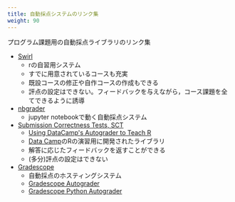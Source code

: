 ```yaml
---
title: 自動採点システムのリンク集
weight: 90
---
```


プログラム課題用の自動採点ライブラリのリンク集

- [Swirl](https://swirlstats.com/instructors.html)
	- rの自習用システム
	- すでに用意されているコースも充実
	- 既設コースの修正や自作コースの作成もできる
	- 評点の設定はできない。フィードバックを与えながら，コース課題を全てできるように誘導
- [nbgrader](https://nbgrader.readthedocs.io/en/stable/)
	- jupyter notebookで動く自動採点システム
- [Submission Correctness Tests, SCT](https://github.com/datacamp/testwhat)
	- [Using DataCamp's Autograder to Teach R](https://www.datacamp.com/community/blog/using-datacamp-autograder-teach-r)
	- [Data Camp](https://www.datacamp.com)のRの演習用に開発されたライブラリ
	- 解答に応じたフィードバックを返すことができる
	- (多分)評点の設定はできない
- [Gradescope](https://www.gradescope.com/)
	- 自動採点のホスティングシステム
	- [Gradescope Autograder](https://gradescope-autograders.readthedocs.io/en/latest/)
	- [Gradescope Python Autograder](https://gradescope-autograders.readthedocs.io/en/latest/python/)



